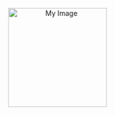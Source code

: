<p align="center">
  <img src="https://drive.google.com/uc?export=view&id=1Yb-FQD-RPbDnWkQH-vKil8KpjAgcj8eH" alt="My Image" width="200" />
</p>
